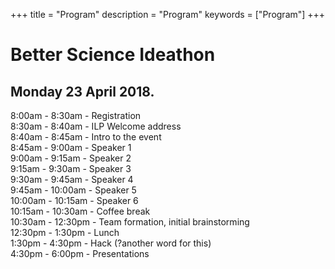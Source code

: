 +++
title = "Program"
description = "Program"
keywords = ["Program"]
+++

# Better Science Ideathon

## Monday 23 April 2018.

8:00am  - 8:30am  - Registration  
8:30am  - 8:40am  - ILP Welcome address  
8:40am  - 8:45am  - Intro to the event  
8:45am  - 9:00am  - Speaker 1  
9:00am  - 9:15am  - Speaker 2  
9:15am  - 9:30am  - Speaker 3  
9:30am  - 9:45am  - Speaker 4  
9:45am  - 10:00am - Speaker 5  
10:00am - 10:15am - Speaker 6  
10:15am - 10:30am - Coffee break  
10:30am - 12:30pm - Team formation, initial brainstorming  
12:30pm - 1:30pm  - Lunch  
1:30pm  - 4:30pm  - Hack (?another word for this)  
4:30pm  - 6:00pm  - Presentations  
